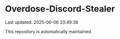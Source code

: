 # Overdose-Discord-Stealer

Last updated: 2025-06-06 23:49:38

This repository is automatically maintained.

